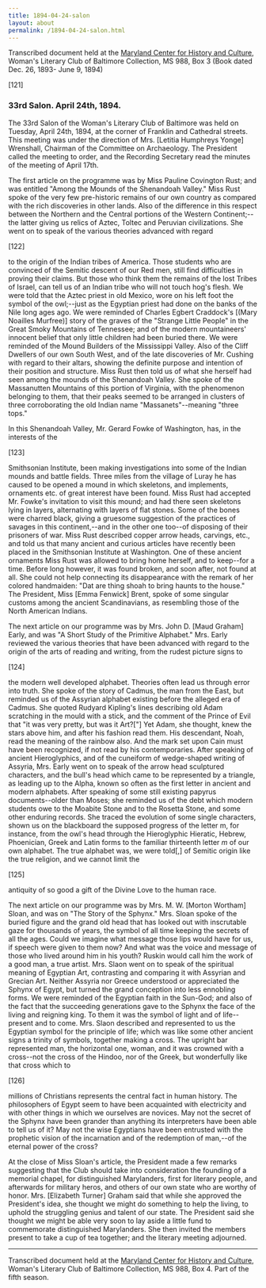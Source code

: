 ```yaml
---
title: 1894-04-24-salon
layout: about
permalink: /1894-04-24-salon.html
---
```

Transcribed document held at the [Maryland Center for History and Culture](http://mdhs.org/), Woman's Literary Club of Baltimore Collection, MS 988, Box 3 (Book dated Dec. 26, 1893- June 9, 1894)

[121]

### 33rd Salon. April 24th, 1894.

The 33rd Salon of the Woman's Literary Club of Baltimore was held on Tuesday, April 24th, 1894, at the corner of Franklin and Cathedral streets. This meeting was under the direction of Mrs. [Letitia Humphreys Yonge] Wrenshall, Chairman of the Committee on Archaeology. The President called the meeting to order, and the Recording Secretary read the minutes of the meeting of April 17th.

The first article on the programme was by Miss Pauline Covington Rust; and was entitled "Among the Mounds of the Shenandoah Valley." Miss Rust spoke of the very few pre-historic remains of our own country as compared with the rich discoveries in other lands. Also of the difference in this respect between the Northern and the Central portions of the Western Continent;--the latter giving us relics of Aztec, Toltec and Peruvian civilizations. She went on to speak of the various theories advanced with regard

[122]

to the origin of the Indian tribes of America. Those students who are convinced of the Semitic descent of our Red men, still find difficulties in proving their claims. But those who think them the remains of the lost Tribes of Israel, can tell us of an Indian tribe who will not touch hog's flesh. We were told that the Aztec priest in old Mexico, wore on his left foot the symbol of the owl;--just as the Egyptian priest had done on the banks of the Nile long ages ago. We were reminded of Charles Egbert Craddock's [(Mary Noailles Murfree)] story of the graves of the "Strange Little People" in the Great Smoky Mountains of Tennessee; and of the modern mountaineers' innocent belief that only little children had been buried there. We were reminded of the Mound Builders of the Mississippi Valley. Also of the Cliff Dwellers of our own South West, and of the late discoveries of Mr. Cushing with regard to their altars, showing the definite purpose and intention of their position and structure. Miss Rust then told us of what she herself had seen among the mounds of the Shenandoah Valley. She spoke of the Massanutten Mountains of this portion of Virginia, with the phenomenon belonging to them, that their peaks seemed to be arranged in clusters of three corroborating the old Indian name "Massanets"--meaning "three tops."

In this Shenandoah Valley, Mr. Gerard Fowke of Washington, has, in the interests of the

[123]

Smithsonian Institute, been making investigations into some of the Indian mounds and battle fields. Three miles from the village of Luray he has caused to be opened a mound in which skeletons, and implements, ornaments etc. of great interest have been found. Miss Rust had accepted Mr. Fowke's invitation to visit this mound; and had there seen skeletons lying in layers, alternating with layers of flat stones. Some of the bones were charred black, giving a gruesome suggestion of the practices of savages in this continent,--and in the other one too--of disposing of their prisoners of war. Miss Rust described copper arrow heads, carvings, etc., and told us that many ancient and curious articles have recently been placed in the Smithsonian Institute at Washington. One of these ancient ornaments Miss Rust was allowed to bring home herself, and to keep--for a time. Before long however, it was found broken, and soon after, not found at all. She could not help connecting its disappearance with the remark of her colored handmaiden: "Dat are thing shoah to bring haunts to the house." The President, Miss [Emma Fenwick] Brent, spoke of some singular customs among the ancient Scandinavians, as resembling those of the North American Indians.

The next article on our programme was by Mrs. John D. [Maud Graham] Early, and was "A Short Study of the Primitive Alphabet." Mrs. Early reviewed the various theories that have been advanced with regard to the origin of the arts of reading and writing, from the rudest picture signs to

[124]

the modern well developed alphabet. Theories often lead us through error into truth. She spoke of the story of Cadmus, the man from the East, but reminded us of the Assyrian alphabet existing before the alleged era of Cadmus. She quoted Rudyard Kipling's lines describing old Adam scratching in the mould with a stick, and the comment of the Prince of Evil that "it was very pretty, but was it Art?["] Yet Adam, she thought, knew the stars above him, and after his fashion read them. His descendant, Noah, read the meaning of the rainbow also. And the mark set upon Cain must have been recognized, if not read by his contemporaries. After speaking of ancient Hieroglyphics, and of the cuneiform of wedge-shaped writing of Assyria, Mrs. Early went on to speak of the arrow head sculptured characters, and the bull's head which came to be represented by a triangle, as leading up to the Alpha, known so often as the first letter in ancient and modern alphabets. After speaking of some still existing papyrus documents--older than Moses; she reminded us of the debt which modern students owe to the Moabite Stone and to the Rosetta Stone, and some other enduring records. She traced the evolution of some single characters, shown us on the blackboard the supposed progress of the letter m, for instance, from the owl's head through the Hieroglyphic Hieratic, Hebrew, Phoenician, Greek and Latin forms to the familiar thirteenth letter _m_ of our own alphabet. The true alphabet was, we were told[,] of Semitic origin like the true religion, and we cannot limit the

[125]

antiquity of so good a gift of the Divine Love to the human race.

The next article on our programme was by Mrs. M. W. [Morton Wortham] Sloan, and was on "The Story of the Sphynx." Mrs. Sloan spoke of the buried figure and the grand old head that has looked out with inscrutable gaze for thousands of years, the symbol of all time keeping the secrets of all the ages. Could we imagine what message those lips would have for us, if speech were given to them now? And what was the voice and message of those who lived around him in his youth? Ruskin would call him the work of a good man, a true artist. Mrs. Slaon went on to speak of the spiritual meaning of Egyptian Art, contrasting and comparing it with Assyrian and Grecian Art. Neither Assyria nor Greece understood or appreciated the Sphynx of Egypt, but turned the grand conception into less ennobling forms. We were reminded of the Egyptian faith in the Sun-God; and also of the fact that the succeeding generations gave to the Sphynx the face of the living and reigning king. To them it was the symbol of light and of life--present and to come. Mrs. Slaon described and represented to us the Egyptian symbol for the principle of life; which was like some other ancient signs a trinity of symbols, together making a cross. The upright bar represented man, the horizontal one, woman, and it was crowned with a cross--not the cross of the Hindoo, nor of the Greek, but wonderfully like that cross which to

[126]

millions of Christians represents the central fact in human history. The philosophers of Egypt seem to have been acquainted with electricity and with other things in which we ourselves are novices. May not the secret of the Sphynx have been grander than anything its interpreters have been able to tell us of it? May not the wise Egyptians have been entrusted with the prophetic vision of the incarnation and of the redemption of man,--of the eternal power of the cross?

At the close of Miss Sloan's article, the President made a few remarks suggesting that the Club should take into consideration the founding of a memorial chapel, for distinguished Marylanders, first for literary people, and afterwards for military heros, and others of our own state who are worthy of honor. Mrs. [Elizabeth Turner] Graham said that while she approved the President's idea, she thought we might do something to help the living, to uphold the struggling genius and talent of our state. The President said she thought we might be able very soon to lay aside a little fund to commemorate distinguished Marylanders. She then invited the members present to take a cup of tea together; and the literary meeting adjourned.
<hr>

Transcribed document held at the [Maryland Center for History and Culture](http://mdhs.org/), Woman's Literary Club of Baltimore Collection, MS 988, Box 4. Part of the fifth season.